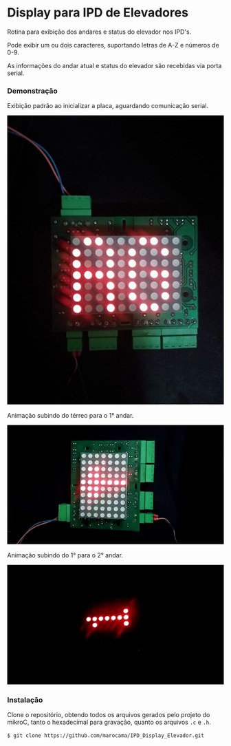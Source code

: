 # Display para IPD de Elevadores

Rotina para exibição dos andares e status do elevador nos IPD's.

Pode exibir um ou dois caracteres, suportando letras de A-Z e números de 0-9.

As informações do andar atual e status do elevador são recebidas via porta serial.

### Demonstração

Exibição padrão ao inicializar a placa, aguardando comunicação serial.

![Aguardando](/images/ag.jpeg)

Animação subindo do térreo para o 1° andar.

![Térreo para 1](/images/1.gif)

Animação subindo do 1° para o 2° andar.

![1 para 2](/images/2.gif)

### Instalação

Clone o repositório, obtendo todos os arquivos gerados pelo projeto do mikroC, tanto o hexadecimal para gravação, quanto os arquivos `.c` e `.h`.

```sh
$ git clone https://github.com/marocama/IPD_Display_Elevador.git
```

